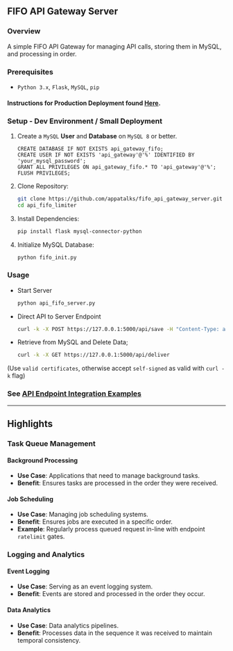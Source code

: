 ## FIFO API Gateway Server

### Overview
A simple FIFO API Gateway for managing API calls, storing them in MySQL, and processing in order.

### Prerequisites
- ```Python 3.x```, ```Flask```, ```MySQL```, ```pip```

#### Instructions for Production Deployment found [Here](docker/README.md).

### Setup - Dev Environment / Small Deployment

1. Create a ```MySQL``` **User** and **Database** on ```MySQL 8``` or better.
   ```mysql
   CREATE DATABASE IF NOT EXISTS api_gateway_fifo;
   CREATE USER IF NOT EXISTS 'api_gateway'@'%' IDENTIFIED BY 'your_mysql_password';
   GRANT ALL PRIVILEGES ON api_gateway_fifo.* TO 'api_gateway'@'%';
   FLUSH PRIVILEGES;
   ```
   
2. Clone Repository:
   ```bash
   git clone https://github.com/appatalks/fifo_api_gateway_server.git
   cd api_fifo_limiter
   ```

3. Install Dependencies:
   ```bash
   pip install flask mysql-connector-python
   ```
   
4. Initialize MySQL Database:
   ```bash
   python fifo_init.py
   ```

### Usage

- Start Server
  ```bash
  python api_fifo_server.py
  ```
- Direct API to Server Endpoint
  ```bash
  curl -k -X POST https://127.0.0.1:5000/api/save -H "Content-Type: application/json" -d '{"data": "example data"}'
  ```
- Retrieve from MySQL and Delete Data;
  ```bash
  curl -k -X GET https://127.0.0.1:5000/api/deliver
  ```

(Use ```valid certificates```, otherwise accept ```self-signed``` as valid with ```curl -k``` flag)

### See [API Endpoint Integration Examples](delivery/README.md)

----

## Highlights

### Task Queue Management

#### Background Processing
- **Use Case**: Applications that need to manage background tasks.
- **Benefit**: Ensures tasks are processed in the order they were received.

#### Job Scheduling
- **Use Case**: Managing job scheduling systems.
- **Benefit**: Ensures jobs are executed in a specific order.
- **Example**: Regularly process queued request in-line with endpoint ```ratelimit``` gates.

### Logging and Analytics

#### Event Logging
- **Use Case**: Serving as an event logging system.
- **Benefit**: Events are stored and processed in the order they occur.

#### Data Analytics
- **Use Case**: Data analytics pipelines.
- **Benefit**: Processes data in the sequence it was received to maintain temporal consistency.
